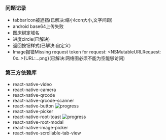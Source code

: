 ### 问题记录
- tabbarIcon被遮挡(已解决:缩小Icon大小,文字间距)
- android base64上传失败
- 图床绑定域名
- 进度circle(已解决)
- 返回按钮样式(已解决:自定义)
- Image报错Missing request token for request: <NSMutableURLRequest: 0x..>{URL:...png}(已解决:网络图必须不能为空能够访问)
### 第三方依赖库
- react-native-video
- react-native-camera
- react-native-qrcode    
- react-native-qrcode-scanner
- react-native-button     ![progress](http://progressed.io/bar/100)
- react-native-picker     
- react-native-root-toast ![progress](http://progressed.io/bar/100)
- react-native-root-modal
- react-native-image-picker
- react-native-scrollable-tab-view